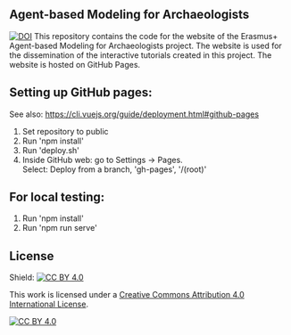 ## Agent-based Modeling for Archaeologists
[![DOI](https://zenodo.org/badge/781353245.svg)](https://zenodo.org/doi/10.5281/zenodo.10931758)
This repository contains the code for the website of the Erasmus+ Agent-based Modeling for Archaeologists project.
The website is used for the dissemination of the interactive tutorials created in this project. The website is hosted on GitHub Pages.

## Setting up GitHub pages:
See also: https://cli.vuejs.org/guide/deployment.html#github-pages

1. Set repository to public
2. Run 'npm install'
3. Run 'deploy.sh'
4. Inside GitHub web: go to Settings -> Pages.<br>
   Select: Deploy from a branch, 'gh-pages', '/(root)'

## For local testing:
1. Run 'npm install'
2. Run 'npm run serve'

## License
Shield: [![CC BY 4.0][cc-by-shield]][cc-by]

This work is licensed under a
[Creative Commons Attribution 4.0 International License][cc-by].

[![CC BY 4.0][cc-by-image]][cc-by]

[cc-by]: http://creativecommons.org/licenses/by/4.0/
[cc-by-image]: https://i.creativecommons.org/l/by/4.0/88x31.png
[cc-by-shield]: https://img.shields.io/badge/License-CC%20BY%204.0-lightgrey.svg



